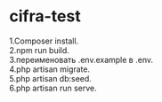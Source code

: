 # cifra-test
1.Composer install.  
2.npm run build.   
3.переименовать .env.example в .env.  
4.php artisan migrate.  
5.php artisan db:seed.  
6.php artisan run serve.
